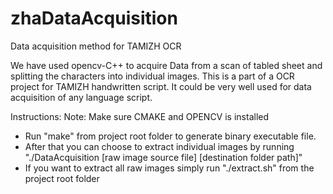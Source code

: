 # zhaDataAcquisition
Data acquisition method for TAMIZH OCR

We have used opencv-C++ to acquire Data from a scan of tabled sheet and splitting the characters into individual images.
This is a part of a OCR project for TAMIZH handwritten script.
It could be very well used for data acquisition of any language script.

Instructions:
Note: Make sure CMAKE and OPENCV is installed
- Run "make" from project root folder to generate binary executable file.
- After that you can choose to extract individual images
by running "./DataAcquisition [raw image source file] [destination folder path]"
- If you want to extract all raw images simply run 
"./extract.sh" from the project root folder

